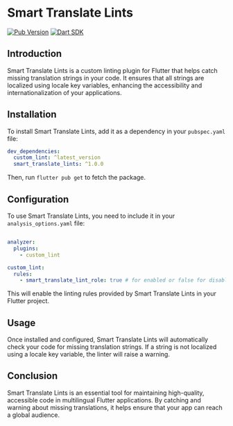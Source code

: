 # Smart Translate Lints

[![Pub Version](https://img.shields.io/pub/v/smart_translate_lints)](https://pub.dev/packages/smart_translate_lints)
[![Dart SDK](https://img.shields.io/badge/Dart%20SDK-%20%3E%3D2.12.0%20%3C3.0.0-blue)](https://dart.dev)

## Introduction

Smart Translate Lints is a custom linting plugin for Flutter that helps catch missing translation strings in your code. It ensures that all strings are localized using locale key variables, enhancing the accessibility and internationalization of your applications.

## Installation

To install Smart Translate Lints, add it as a dependency in your `pubspec.yaml` file:

```yaml
dev_dependencies:
  custom_lint: ^latest_version
  smart_translate_lints: ^1.0.0
```

Then, run `flutter pub get` to fetch the package.

## Configuration

To use Smart Translate Lints, you need to include it in your `analysis_options.yaml` file:

```yaml

analyzer:
  plugins:
    - custom_lint

custom_lint:
  rules:
    - smart_translate_lint_role: true # for enabled or false for disabled
```

This will enable the linting rules provided by Smart Translate Lints in your Flutter project.

## Usage

Once installed and configured, Smart Translate Lints will automatically check your code for missing translation strings. If a string is not localized using a locale key variable, the linter will raise a warning.

## Conclusion

Smart Translate Lints is an essential tool for maintaining high-quality, accessible code in multilingual Flutter applications. By catching and warning about missing translations, it helps ensure that your app can reach a global audience.
